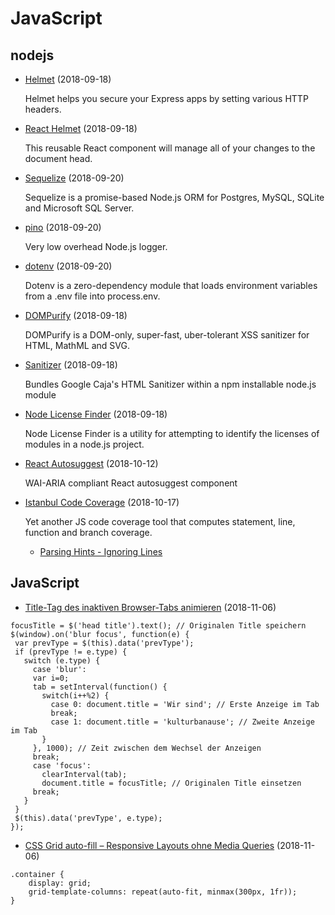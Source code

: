 # JavaScript


## nodejs

- [Helmet](https://github.com/helmetjs/helmet) (2018-09-18)

  Helmet helps you secure your Express apps by setting various HTTP headers.
  
- [React Helmet](https://github.com/nfl/react-helmet) (2018-09-18)

  This reusable React component will manage all of your changes to the document head.

- [Sequelize](https://github.com/sequelize/sequelize) (2018-09-20)

  Sequelize is a promise-based Node.js ORM for Postgres, MySQL, SQLite and Microsoft SQL Server.
  
- [pino](https://github.com/pinojs/pino) (2018-09-20)

  Very low overhead Node.js logger.
  
- [dotenv](https://github.com/motdotla/dotenv) (2018-09-20)

  Dotenv is a zero-dependency module that loads environment variables from a .env file into process.env.

- [DOMPurify](https://github.com/cure53/DOMPurify) (2018-09-18)

  DOMPurify is a DOM-only, super-fast, uber-tolerant XSS sanitizer for HTML, MathML and SVG.

- [Sanitizer](https://github.com/theSmaw/Caja-HTML-Sanitizer) (2018-09-18)

  Bundles Google Caja's HTML Sanitizer within a npm installable node.js module

- [Node License Finder](https://github.com/iandotkelly/nlf) (2018-09-18)

  Node License Finder is a utility for attempting to identify the licenses of modules in a node.js project. 
  
- [React Autosuggest](https://github.com/moroshko/react-autosuggest) (2018-10-12)

  WAI-ARIA compliant React autosuggest component
  
- [Istanbul Code Coverage](https://github.com/istanbuljs) (2018-10-17)

  Yet another JS code coverage tool that computes statement, line, function and branch coverage.
  - [Parsing Hints - Ignoring Lines](https://github.com/istanbuljs/nyc#parsing-hints-ignoring-lines)

## JavaScript

- [Title-Tag des inaktiven Browser-Tabs animieren](https://blog.kulturbanause.de/2018/01/title-tag-des-inaktiven-browser-tabs-animieren/) (2018-11-06)

```
focusTitle = $('head title').text(); // Originalen Title speichern
$(window).on('blur focus', function(e) {
 var prevType = $(this).data('prevType'); 
 if (prevType != e.type) {
   switch (e.type) {
     case 'blur':
     var i=0;
     tab = setInterval(function() {
       switch(i++%2) {
         case 0: document.title = 'Wir sind'; // Erste Anzeige im Tab
         break;
         case 1: document.title = 'kulturbanause'; // Zweite Anzeige im Tab
       }
     }, 1000); // Zeit zwischen dem Wechsel der Anzeigen
     break;
     case 'focus': 
       clearInterval(tab);
       document.title = focusTitle; // Originalen Title einsetzen
     break;
   }
 }
 $(this).data('prevType', e.type);
});
```

- [CSS Grid auto-fill – Responsive Layouts ohne Media Queries](https://blog.kulturbanause.de/2018/07/css-grid-auto-fill-responsive-layouts-ohne-media-queries/) (2018-11-06)

```
.container {
    display: grid;
    grid-template-columns: repeat(auto-fit, minmax(300px, 1fr));
}
```


